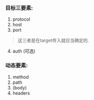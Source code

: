 ### 目标三要素:
1. protocol
2. host
3. port
> 这三者是在target传入就应当确定的.
4. auth (可选) 

### 动态要素: 
1. method
2. path
3. (body)
4. headers